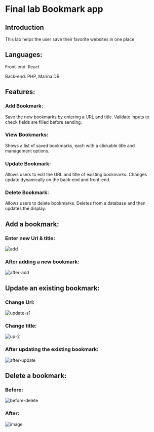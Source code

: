 

# Final lab Bookmark app
## Introduction
This lab helps the user save their favorite websites in one place
## Languages:
Front-end: React

Back-end: PHP, Marina DB

## Features:

### Add Bookmark:

Save the new bookmarks by entering a URL and title.
Validate inputs to check fields are filled before sending.
### View Bookmarks:

Shows a list of saved bookmarks, each with a clickable title and management options.
### Update Bookmark:

Allows users to edit the URL and title of existing bookmarks.
Changes update dynamically on the back-end and front-end.
### Delete Bookmark:

Allows users to delete bookmarks.
Deletes from a database and then updates the display.

## Add a bookmark:
### Enter new Url & title:

![add](https://github.com/user-attachments/assets/c2f6f059-a022-4f65-ad8a-fadccf5a6f70)

### After adding a new bookmark:
![after-add](https://github.com/user-attachments/assets/c1cfa2c9-c7ed-4c93-8a76-7c26cd4ea294)


## Update an existing bookmark:

### Change Url:
![update-s1](https://github.com/user-attachments/assets/6d5039c3-19b0-454d-8155-11d79d6c17c4)

### Change title:
![up-2](https://github.com/user-attachments/assets/a777cdc4-c984-40ae-81b9-27d3a950fc01)

### After updating the existing bookmark:
![after-update](https://github.com/user-attachments/assets/94b952e7-690e-4fae-a5fa-6cd7d42f2435)

## Delete a bookmark:

### Before:
![before-delete](https://github.com/user-attachments/assets/21638cdd-a4e3-4c7e-84d8-bd97cb288073)

### After:

![image](https://github.com/user-attachments/assets/cd42ea14-de6c-475c-bfcc-668c130eb664)



